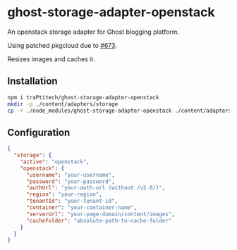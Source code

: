 # ghost-storage-adapter-openstack

An openstack storage adapter for Ghost blogging platform.

Using patched pkgcloud due to [#673](https://github.com/pkgcloud/pkgcloud/pull/673).

Resizes images and caches it.

## Installation
```sh
npm i traPtitech/ghost-storage-adapter-openstack
mkdir -p ./content/adapters/storage
cp -r ./node_modules/ghost-storage-adapter-openstack ./content/adapters/storage/openstack
```

## Configuration
```json
{
  "storage": {
    "active": "openstack",
    "openstack": {
      "username": "your-username",
      "password": "your-password",
      "authUrl": "your-auth-url (without /v2.0/)",
      "region": "your-region",
      "tenantId": "your-tenant-id",
      "container": "your-container-name",
      "serverUrl": "your-page-domain/content/images",
      "cacheFolder": "absolute-path-to-cache-folder"
    }
  }
}
```
